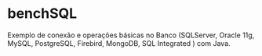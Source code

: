 # benchSQL
Exemplo de conexão e operações básicas no Banco (SQLServer, Oracle 11g, MySQL, PostgreSQL, Firebird, MongoDB, SQL Integrated ) com Java.

